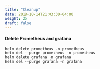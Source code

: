 ```yaml
---
title: "Cleanup"
date: 2018-10-14T21:03:30-04:00
weight: 25
draft: false
---
```


#### Delete Prometheus and grafana
```
helm delete prometheus -n prometheus
helm del --purge prometheus -n prometheus
helm delete grafana -n grafana
helm del --purge grafana -n grafana
```
